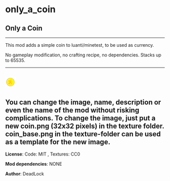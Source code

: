 # only_a_coin
 ## Only a Coin
-------------

This mod adds a simple coin to luanti/minetest, to be used as currency.

No gameplay modification, no crafting recipe, no dependencies.
Stacks up to 65535.
 
-------------
![The Coin](textures/coin.png)
-------------

You can change the image, name, description or even the name of the mod without risking complications.
To change the image, just put a new coin.png (32x32 pixels) in the texture folder. 
coin_base.png in the texture-folder can be used as a template for the new image.
-------------

**License**: Code: MIT , Textures: CC0

**Mod dependencies**: NONE

**Author**: DeadLock